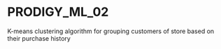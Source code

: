 # PRODIGY_ML_02
K-means clustering algorithm for grouping customers of store based on their purchase history
